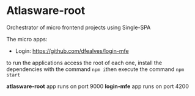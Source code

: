 
# Atlasware-root

Orchestrator of micro frontend projects using Single-SPA

The micro apps:

- Login: https://github.com/dfealves/login-mfe


to run the applications access the root of each one, install the dependencies with the command `npm i`then execute the command `npm start`

**atlasware-root** app runs on port 9000
**login-mfe** app runs on port 4200


